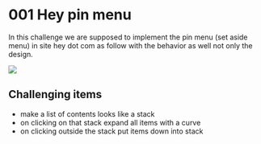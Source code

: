 # 001 Hey pin menu

In this challenge we are supposed to implement the pin menu (set aside menu) in site hey dot com as follow with the behavior as well not only the design.

![](https://i.imgur.com/VxmbMDO.gif)


## Challenging items

- make a list of contents looks like a stack
- on clicking on that stack expand all items with a curve
- on clicking outside the stack put items down into stack

